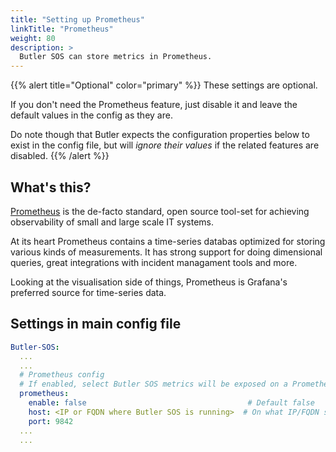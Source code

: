 ```yaml
---
title: "Setting up Prometheus"
linkTitle: "Prometheus"
weight: 80
description: >
  Butler SOS can store metrics in Prometheus.
---
```


{{% alert title="Optional" color="primary" %}}
These settings are optional.

If you don't need the Prometheus feature, just disable it and leave the default values in the config as they are.

Do note though that Butler expects the configuration properties below to exist in the config file, but will *ignore their values* if the related features are disabled.
{{% /alert %}}

## What's this?

[Prometheus](https://prometheus.io) is the de-facto standard, open source tool-set for achieving observability of small and large scale IT systems.

At its heart Prometheus contains a time-series databas optimized for storing various kinds of measurements. It has strong support for doing dimensional queries, great integrations with incident managament tools and more.

Looking at the visualisation side of things, Prometheus is Grafana's preferred source for time-series data.

## Settings in main config file

```yaml
Butler-SOS:
  ...
  ...
  # Prometheus config
  # If enabled, select Butler SOS metrics will be exposed on a Prometheus compatible URL from where they can be scraped.
  prometheus:
    enable: false                                    # Default false
    host: <IP or FQDN where Butler SOS is running>  # On what IP/FQDN should the Prometheus metrics be exposed? Default 0.0.0.0, i.e. all available IPs
    port: 9842      
  ...
  ...
```
